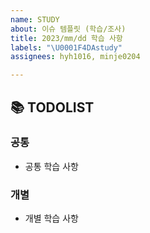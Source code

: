 ```yaml
---
name: STUDY
about: 이슈 템플릿 (학습/조사)
title: 2023/mm/dd 학습 사항
labels: "\U0001F4DAstudy"
assignees: hyh1016, minje0204

---
```


## 📚 TODOLIST

### 공통

- 공통 학습 사항

### 개별

- 개별 학습 사항
